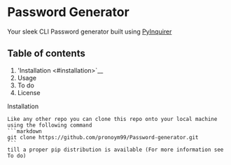 # Password Generator
Your sleek CLI Password generator built using [PyInquirer](https://github.com/CITGuru/PyInquirer)

## Table of contents ##
1. 'Installation <#installation>`__
2. Usage
3. To do
4. License



Installation
~~~~~~~~~~~~
Like any other repo you can clone this repo onto your local machine using the following command
```markdown
git clone https://github.com/pronoym99/Password-generator.git
```
till a proper pip distribution is available (For more information see To do)
